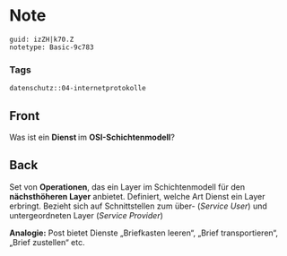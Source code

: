 # Note
```
guid: izZH|k70.Z
notetype: Basic-9c783
```

### Tags
```
datenschutz::04-internetprotokolle
```

## Front
Was ist ein <b>Dienst </b>im <b>OSI-Schichtenmodell</b>?

## Back
Set von <b>Operationen</b>, das ein Layer im Schichtenmodell für den <b>nächsthöheren Layer</b> anbietet.
Definiert, welche Art Dienst ein Layer erbringt.
Bezieht sich auf Schnittstellen zum über- (<i>Service User</i>) und untergeordneten Layer (<i>Service Provider</i>) 

<b>Analogie:</b> 
Post bietet Dienste „Briefkasten leeren“, „Brief transportieren“, „Brief zustellen“ etc.
